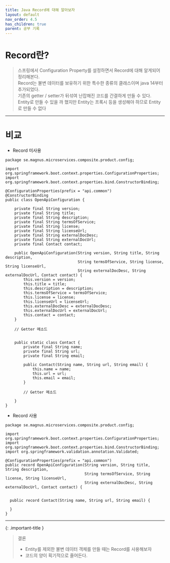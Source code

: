 ```yaml
---
title: Java Record에 대해 알아보자
layout: default
nav_order: 4.5
has_children: true
parent: 공부 기록
---
```

# Record란?

> 스프링에서 Configuration Property를 설정하면서 Record에 대해 알게되어 정리해본다.  
> Record는 불변 데이터를 보유하기 위한 특수한 종류의 클래스이며 java 14부터 추가되었다.  
> 기존의 getter / setter가 뒤섞여 난잡해진 코드를 간결하게 만들 수 있다.  
> Entity로 만들 수 있을 까 했지만 Entity는 프록시 등을 생성해야 하므로 Entity로 만들 수 없다 
---
# 비교
- Record 미사용

```
package se.magnus.microservices.composite.product.config;

import org.springframework.boot.context.properties.ConfigurationProperties;
import org.springframework.boot.context.properties.bind.ConstructorBinding;

@ConfigurationProperties(prefix = "api.common")
@ConstructorBinding
public class OpenApiConfiguration {

    private final String version;
    private final String title;
    private final String description;
    private final String termsOfService;
    private final String license;
    private final String licenseUrl;
    private final String externalDocDesc;
    private final String externalDocUrl;
    private final Contact contact;

    public OpenApiConfiguration(String version, String title, String description,
                                String termsOfService, String license, String licenseUrl,
                                String externalDocDesc, String externalDocUrl, Contact contact) {
        this.version = version;
        this.title = title;
        this.description = description;
        this.termsOfService = termsOfService;
        this.license = license;
        this.licenseUrl = licenseUrl;
        this.externalDocDesc = externalDocDesc;
        this.externalDocUrl = externalDocUrl;
        this.contact = contact;
    }

    // Getter 메소드


    public static class Contact {
        private final String name;
        private final String url;
        private final String email;

        public Contact(String name, String url, String email) {
            this.name = name;
            this.url = url;
            this.email = email;
        }

        // Getter 메소드

    }
}
```

- Record 사용
  

```
package se.magnus.microservices.composite.product.config;

import org.springframework.boot.context.properties.ConfigurationProperties;
import org.springframework.boot.context.properties.bind.ConstructorBinding;
import org.springframework.validation.annotation.Validated;

@ConfigurationProperties(prefix = "api.common")
public record OpenApiConfiguration(String version, String title, String description,
                                   String termsOfService, String license, String licenseUrl,
                                   String externalDocDesc, String externalDocUrl, Contact contact) {


  public record Contact(String name, String url, String email) {

  }
} 
```
---
{: .important-title }
> 결론
>
> - Entity를 제외한 불변 데이터 객체를 만들 때는 Record를 사용해보자  
> - 코드의 양이 획기적으로 줄어든다.
